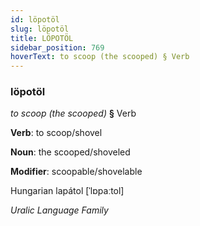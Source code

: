 ```yaml
---
id: löpotöl
slug: löpotöl
title: LÖPOTÖL
sidebar_position: 769
hoverText: to scoop (the scooped) § Verb
---
```


### löpotöl

*to scoop (the scooped)* **§** Verb

**Verb**: to scoop/shovel

**Noun**: the scooped/shoveled

**Modifier**: scoopable/shovelable

Hungarian lapátol [ˈlɒpaːtol]

*Uralic Language Family*